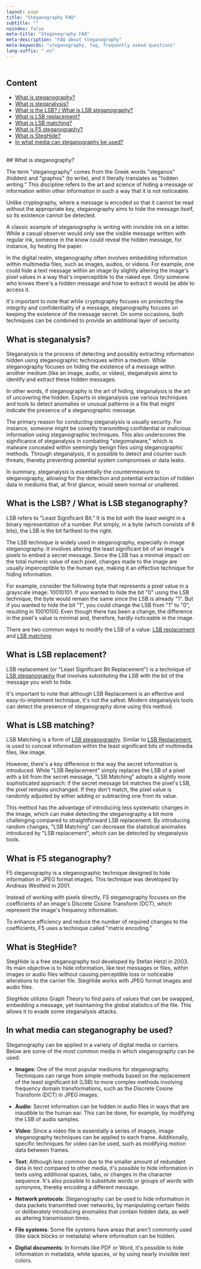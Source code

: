```yaml
---
layout: page
title: "Steganography FAQ"
subtitle: ""
noindex: false
meta-title: "Steganography FAQ"
meta-description: "FAQ about steganography"
meta-keywords: "steganography, faq, frequently asked questions"
lang-suffix: "-en"
---
```



<style>
     [id]::before {
         content: '';
         display: block;
         height: 70px;
         margin-top: -70px;
         visibility: hidden;
     }
</style>

<div class='menu' style='margin-top:50px'></div>

## Content

- [What is steganography?](#what-is-steganography)
- [What is steganalysis?](#what-is-steganalysis)
- [What is the LSB? / What is LSB steganography?](#what-is-the-lsb--what-is-lsb-steganography)
- [What is LSB replacement?](#what-is-lsb-replacement)
- [What is LSB matching?](#what-is-lsb-matching)
- [What is F5 steganography?](#what-is-f5-steganography)
- [What is StegHide?](#what-is-steghide)
- [In what media can steganography be used?](#in-what-media-can-steganography-be-used)


<br>
## What is steganography?

The term "steganography" comes from the Greek words "steganos" (hidden) and "graphos" (to write), and it literally translates as "hidden writing." This discipline refers to the art and science of hiding a message or information within other information in such a way that it is not noticeable.

Unlike cryptography, where a message is encoded so that it cannot be read without the appropriate key, steganography aims to hide the message itself, so its existence cannot be detected.

A classic example of steganography is writing with invisible ink on a letter. While a casual observer would only see the visible message written with regular ink, someone in the know could reveal the hidden message, for instance, by heating the paper.

In the digital realm, steganography often involves embedding information within multimedia files, such as images, audios, or videos. For example, one could hide a text message within an image by slightly altering the image's pixel values in a way that's imperceptible to the naked eye. Only someone who knows there's a hidden message and how to extract it would be able to access it.

It's important to note that while cryptography focuses on protecting the integrity and confidentiality of a message, steganography focuses on keeping the existence of the message secret. On some occasions, both techniques can be combined to provide an additional layer of security.

## What is steganalysis?

Steganalysis is the process of detecting and possibly extracting information hidden using steganographic techniques within a medium. While steganography focuses on hiding the existence of a message within another medium (like an image, audio, or video), steganalysis aims to identify and extract these hidden messages.

In other words, if steganography is the art of hiding, steganalysis is the art of uncovering the hidden. Experts in steganalysis use various techniques and tools to detect anomalies or unusual patterns in a file that might indicate the presence of a steganographic message.

The primary reason for conducting steganalysis is usually security. For instance, someone might be covertly transmitting confidential or malicious information using steganographic techniques. This also underscores the significance of steganalysis in combating "stegomalware," which is malware concealed within seemingly benign files using steganographic methods. Through steganalysis, it is possible to detect and counter such threats, thereby preventing potential system compromises or data leaks.

In summary, steganalysis is essentially the countermeasure to steganography, allowing for the detection and potential extraction of hidden data in mediums that, at first glance, would seem normal or unaltered.

## What is the LSB? / What is LSB steganography?


LSB refers to "Least Significant Bit." It is the bit with the least weight 
in a binary representation of a number. Put simply, in a byte (which consists of 8 bits), 
the LSB is the bit farthest to the right.

The LSB technique is widely used in steganography, especially in 
image steganography. It involves altering the least significant bit 
of an image's pixels to embed a secret message. Since the LSB 
has a minimal impact on the total numeric value of each pixel, changes 
made to the image are usually imperceptible to the human eye, making it 
an effective technique for hiding information.

For example, consider the following byte that represents a pixel value 
in a grayscale image: 10010101. If you wanted to hide the bit 
"0" using the LSB technique, the byte would remain the same since the LSB is already "1". 
But if you wanted to hide the bit "1", you could change the LSB from "1" to "0", 
resulting in 10010100. Even though there has been a change, the difference in the pixel's 
value is minimal and, therefore, hardly noticeable in the image.

There are two common ways to modify the LSB of a value: 
[LSB replacement](#what-is-lsb-replacement) and 
[LSB matching](#what-is-lsb-replacement).


## What is LSB replacement?

LSB replacement (or "Least Significant Bit Replacement") is a technique of 
[LSB steganography](#what-is-the-lsb--what-is-lsb-steganography) 
that involves substituting the LSB with the bit of the message you wish to hide.

It's important to note that although LSB Replacement is an effective and 
easy-to-implement technique, it's not the safest. Modern steganalysis tools 
can detect the presence of steganography done using this method.

## What is LSB matching?

LSB Matching is a form of 
[LSB steganography](#what-is-the-lsb--what-is-lsb-steganography).
Similar to
[LSB Replacement](#what-is-lsb-replacement), 
is used to conceal information within the least significant bits of 
multimedia files, like image.

However, there's a key difference in the way the secret information is introduced. While "LSB Replacement" simply replaces the LSB of a pixel with a bit from the secret message, "LSB Matching" adopts a slightly more sophisticated approach: if the secret message bit matches the pixel's LSB, the pixel remains unchanged. If they don't match, the pixel value is randomly adjusted by either adding or subtracting one from its value.

This method has the advantage of introducing less systematic changes in the 
image, which can make detecting the steganography a bit 
more challenging compared to straightforward LSB replacement. By introducing 
random changes, "LSB Matching" can decrease the statistical anomalies 
introduced by "LSB replacement", which can be detected by 
steganalysis tools.


## What is F5 steganography?

F5 steganography is a steganographic technique designed to hide 
information in JPEG format images. This technique was developed by 
Andreas Westfeld in 2001.

Instead of working with pixels directly, F5 steganography focuses 
on the coefficients of an image's Discrete Cosine Transform (DCT), 
which represent the image's frequency information.

To enhance efficiency and reduce the number of required changes to the 
coefficients, F5 uses a technique called "matrix encoding."

## What is StegHide?

StegHide is a free steganography tool developed by 
Stefan Hetzl in 2003. Its main objective is to hide information, like 
text messages or files, within images or audio files without causing 
perceptible loss or noticeable alterations to the carrier file. 
StegHide works with JPEG format images and audio files.

StegHide utilizes Graph Theory to find pairs of values that can 
be swapped, embedding a message, yet maintaining the 
global statistics of the file. This allows it to evade some steganalysis attacks.



## In what media can steganography be used?


Steganography can be applied in a variety of digital media or carriers. 
Below are some of the most common media in which steganography can be used:

- **Images**: One of the most popular mediums for steganography. 
Techniques can range from simple methods based on the replacement of 
the least significant bit (LSB) to more complex methods involving 
frequency domain transformations, such as the Discrete Cosine 
Transform (DCT) in JPEG images.

- **Audio**: Secret information can be hidden in audio files in 
ways that are inaudible to the human ear. This can be done, for example, 
by modifying the LSB of audio samples.

- **Video**: Since a video file is essentially a series of 
images, image steganography techniques can be applied to each 
frame. Additionally, specific techniques for video can be used, such as modifying 
motion data between frames.

- **Text**: Although less common due to the smaller amount of 
redundant data in text compared to other media, it's possible to hide 
information in texts using additional spaces, tabs, or changes in the character sequence. It's also possible to substitute words or groups of words with synonyms, thereby encoding a different message.

- **Network protocols**: Steganography can be used to hide information 
in data packets transmitted over networks, by manipulating certain fields or 
deliberately introducing anomalies that contain hidden data, as well as 
altering transmission times.

- **File systems**: Some file systems have areas that aren't commonly 
used (like slack blocks or metadata) where information can be hidden.

- **Digital documents**: In formats like PDF or Word, it's possible to hide 
information in metadata, white spaces, or by using nearly invisible text colors.


